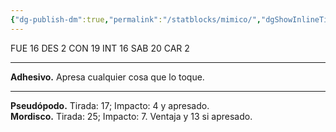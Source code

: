 ```yaml
---
{"dg-publish-dm":true,"permalink":"/statblocks/mimico/","dgShowInlineTitle":"false"}
---
```


<p><span><span style="display:none"> AC:<span id="ac"><strong>12</strong></span> | HP: <span id="hp">58</span> | IN: <span id="in">1</span></span></span></p><p><span>FUE <span class="dice-roller no-icon" aria-label-position="top" data-dice="d20+3" aria-label="d20+3
[13]+3"><span class="dice-roller-result">16</span></span> DES <span class="dice-roller no-icon is-min" aria-label-position="top" data-dice="d20+1" aria-label="d20+1
[1]+1"><span class="dice-roller-result">2</span></span> CON <span class="dice-roller no-icon" aria-label-position="top" data-dice="d20+2" aria-label="d20+2
[17]+2"><span class="dice-roller-result">19</span></span> INT <span class="dice-roller no-icon" aria-label-position="top" data-dice="d20+-3" aria-label="d20+-3
[19]+-3"><span class="dice-roller-result">16</span></span> SAB <span class="dice-roller no-icon" aria-label-position="top" data-dice="d20+1" aria-label="d20+1
[19]+1"><span class="dice-roller-result">20</span></span> CAR <span class="dice-roller no-icon" aria-label-position="top" data-dice="d20+-1" aria-label="d20+-1
[3]+-1"><span class="dice-roller-result">2</span></span></span></p><p><span><hr>
<p dir="auto"><strong>Adhesivo.</strong> Apresa cualquier cosa que lo toque.</p></span></p><p><span><hr>
<p dir="auto"><strong>Pseudópodo.</strong> Tirada: <span class="dice-roller no-icon" aria-label-position="top" data-dice="d20+5" aria-label="d20+5
[12]+5"><span class="dice-roller-result">17</span></span>; Impacto: <span class="dice-roller no-icon is-min" aria-label-position="top" data-dice="1d8+3" aria-label="1d8+3
[1]+3"><span class="dice-roller-result">4</span></span> y apresado.<br>
<strong>Mordisco.</strong> Tirada: <span class="dice-roller no-icon is-max" aria-label-position="top" data-dice="d20+5" aria-label="d20+5
[20]+5"><span class="dice-roller-result">25</span></span>; Impacto: <span class="dice-roller no-icon" aria-label-position="top" data-dice="1d8+3" aria-label="1d8+3
[4]+3"><span class="dice-roller-result">7</span></span>. Ventaja y <span class="dice-roller no-icon" aria-label-position="top" data-dice="2d8+3" aria-label="2d8+3
[6, 4]+3"><span class="dice-roller-result">13</span></span> si apresado.</p></span></p>